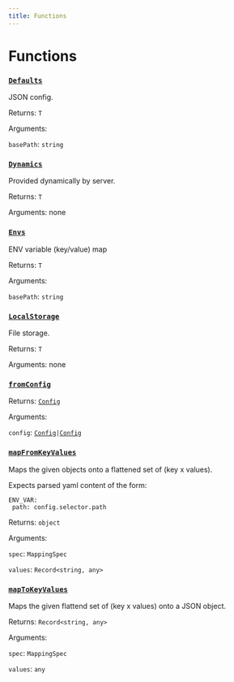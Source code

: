 ```yaml
---
title: Functions
---
```

# Functions
### [`Defaults`](https://github.com/dxos/protocols/blob/main/packages/sdk/config/src/loaders/index.ts#L51)


JSON config.

Returns: `T`

Arguments: 

`basePath`: `string`
### [`Dynamics`](https://github.com/dxos/protocols/blob/main/packages/sdk/config/src/loaders/index.ts#L38)


Provided dynamically by server.

Returns: `T`

Arguments: none
### [`Envs`](https://github.com/dxos/protocols/blob/main/packages/sdk/config/src/loaders/index.ts#L43)


ENV variable (key/value) map

Returns: `T`

Arguments: 

`basePath`: `string`
### [`LocalStorage`](https://github.com/dxos/protocols/blob/main/packages/sdk/config/src/loaders/index.ts#L33)


File storage.

Returns: `T`

Arguments: none
### [`fromConfig`](https://github.com/dxos/protocols/blob/main/packages/sdk/config/src/config.ts#L17)


Returns: [`Config`](/api/@dxos/config/classes/Config)

Arguments: 

`config`: [`Config`](/api/@dxos/config/interfaces/Config)` | `[`Config`](/api/@dxos/config/classes/Config)
### [`mapFromKeyValues`](https://github.com/dxos/protocols/blob/main/packages/sdk/config/src/config.ts#L33)


Maps the given objects onto a flattened set of (key x values).

Expects parsed yaml content of the form:

 ```
ENV_VAR:
  path: config.selector.path
```

Returns: `object`

Arguments: 

`spec`: `MappingSpec`

`values`: `Record<string, any>`
### [`mapToKeyValues`](https://github.com/dxos/protocols/blob/main/packages/sdk/config/src/config.ts#L79)


Maps the given flattend set of (key x values) onto a JSON object.

Returns: `Record<string, any>`

Arguments: 

`spec`: `MappingSpec`

`values`: `any`